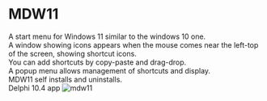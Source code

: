 # MDW11
A start menu for Windows 11 similar to the windows 10 one.<BR>
A window showing icons appears when the mouse comes near the left-top of the screen, showing shortcut icons.<BR>
You can add shortcuts by copy-paste and drag-drop.<BR>
A popup menu allows management of shortcuts and display.<BR>
MDW11 self installs and uninstalls.<BR>
Delphi 10.4 app
![mdw11](https://user-images.githubusercontent.com/101517770/158070071-dda9c5bd-0cdd-4d05-a9e5-264054f15d1a.png)
